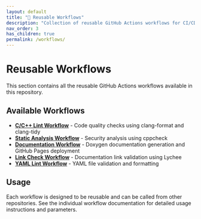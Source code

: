 ```yaml
---
layout: default
title: "🔄 Reusable Workflows"
description: "Collection of reusable GitHub Actions workflows for CI/CD tasks"
nav_order: 3
has_children: true
permalink: /workflows/
---
```


# Reusable Workflows

This section contains all the reusable GitHub Actions workflows available in this repository.

## Available Workflows

- **[C/C++ Lint Workflow](c-cpp-lint-workflow.html)** - Code quality checks using clang-format and clang-tidy
- **[Static Analysis Workflow](c-cpp-static-analysis-workflow.html)** - Security analysis using cppcheck
- **[Documentation Workflow](docs-workflow.html)** - Doxygen documentation generation and GitHub Pages deployment
- **[Link Check Workflow](docs-link-check-workflow.html)** - Documentation link validation using Lychee
- **[YAML Lint Workflow](yamllint-workflow.html)** - YAML file validation and formatting

## Usage

Each workflow is designed to be reusable and can be called from other repositories. See the individual
workflow documentation for detailed usage instructions and parameters.
